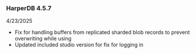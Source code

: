 ### HarperDB 4.5.7

4/23/2025

- Fix for handling buffers from replicated sharded blob records to prevent overwriting while using
- Updated included studio version for fix for logging in
